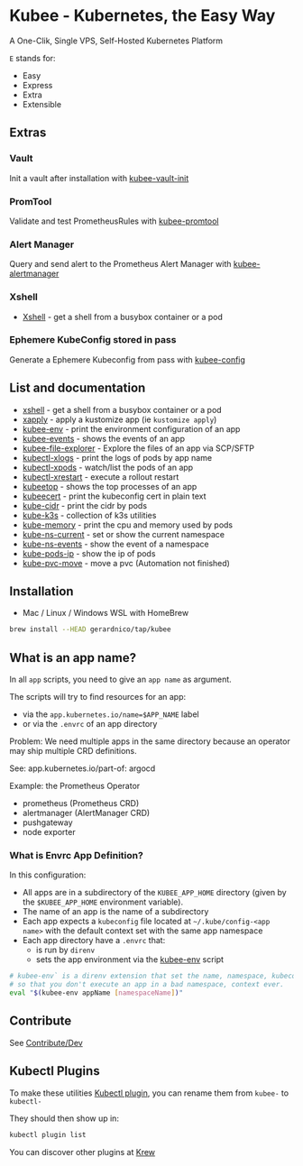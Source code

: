 # Kubee - Kubernetes, the Easy Way 

A One-Clik, Single VPS, Self-Hosted Kubernetes Platform


`E` stands for:
* Easy
* Express
* Extra
* Extensible

## Extras

### Vault

Init a vault after installation with [kubee-vault-init](docs/bin-generated/kubee-vault-init-unseal.md)

### PromTool

Validate and test PrometheusRules with [kubee-promtool](docs/bin-generated/kubee-promtool.md)

### Alert Manager

Query and send alert to the Prometheus Alert Manager with [kubee-alertmanager](docs/bin-generated/kubee-alertmanager.md)

### Xshell

* [Xshell](docs/bin-generated/kubectl-xshell.md) - get a shell from a busybox container or a pod

### Ephemere KubeConfig stored in pass

Generate a Ephemere Kubeconfig from pass with [kubee-config](docs/lib/kubee-config.md)

## List and documentation

* [xshell](docs/bin-generated/kubectl-xshell.md) - get a shell from a busybox container or a pod
* [xapply](docs/bin/kubectl-xapply) - apply a kustomize app (ie `kustomize apply`)
* [kubee-env](docs/bin/kubee-env) - print the environment configuration of an app 
* [kubee-events](docs/bin/kubectl-xevent) - shows the events of an app
* [kubee-file-explorer](docs/bin/kubectl-xvolume-explorer) - Explore the files of an app via SCP/SFTP
* [kubectl-xlogs](docs/bin/kubee-logs) - print the logs of pods by app name
* [kubectl-xpods](docs/bin/kubectl-xpod) - watch/list the pods of an app
* [kubectl-xrestart](docs/bin/kubectl-xrestart) - execute a rollout restart
* [kubeetop](docs/bin/kubectl-xtop) - shows the top processes of an app
* [kubeecert](docs/bin-generated/kubectl-xcert.md) - print the kubeconfig cert in plain text
* [kube-cidr](docs/bin/kubee-pods-cidr) - print the cidr by pods
* [kube-k3s](docs/bin/kubee-pods-cidr) - collection of k3s utilities
* [kube-memory](docs/bin/kubee-memory) - print the cpu and memory used by pods
* [kube-ns-current](docs/bin/kubectl-xns) - set or show the current namespace
* [kube-ns-events](docs/bin/kubectl-xevents) - show the event of a namespace
* [kube-pods-ip](docs/bin/kubee-pods-ip) - show the ip of pods
* [kube-pvc-move](docs/bin/kubee-pvc-move) - move a pvc (Automation not finished)



## Installation

* Mac / Linux / Windows WSL with HomeBrew
```bash
brew install --HEAD gerardnico/tap/kubee
```

## What is an app name?

In all `app` scripts, you need to give an `app name` as argument.

The scripts will try to find resources for an app:
* via the `app.kubernetes.io/name=$APP_NAME` label
* or via the `.envrc` of an app directory

Problem: We need multiple apps in the same directory
because an operator may ship multiple CRD definitions.

See: app.kubernetes.io/part-of: argocd

Example: the Prometheus Operator
* prometheus (Prometheus CRD)
* alertmanager (AlertManager CRD)
* pushgateway
* node exporter


### What is Envrc App Definition?

In this configuration:
* All apps are in a subdirectory of the `KUBEE_APP_HOME` directory (given by the `$KUBEE_APP_HOME` environment variable).
* The name of an app is the name of a subdirectory
* Each app expects a `kubeconfig` file located at `~/.kube/config-<app name>` with the default context set with the same app namespace
* Each app directory have a `.envrc` that:
  * is run by `direnv` 
  * sets the app environment via the [kubee-env](docs/bin/kubee-env) script
```bash
# kubee-env` is a direnv extension that set the name, namespace, kubeconfig and directory of an app as environment
# so that you don't execute an app in a bad namespace, context ever. 
eval "$(kubee-env appName [namespaceName])"
```



## Contribute 

See [Contribute/Dev](contrib/contribute.md)

## Kubectl Plugins

To make these utilities [Kubectl plugin](https://kubernetes.io/docs/tasks/extend-kubectl/kubectl-plugins/), 
you can rename them from `kubee-` to `kubectl-`

They should then show up in:
```bash
kubectl plugin list
```


You can discover other plugins at [Krew](https://krew.sigs.k8s.io/plugins/)
